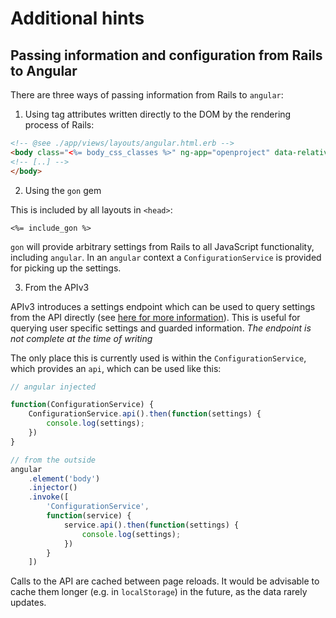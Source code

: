 Additional hints
================

## Passing information and configuration from Rails to Angular

There are three ways of passing information from Rails to `angular`:

1. Using tag attributes written directly to the DOM by the rendering process of Rails:

```html
<!-- @see ./app/views/layouts/angular.html.erb -->
<body class="<%= body_css_classes %>" ng-app="openproject" data-relative_url_root="<%= root_path %>" ng-init="projectIdentifier = '<%= (@project.identifier rescue '') %>'">
<!-- [..] -->
</body>
```

2. Using  the `gon` gem

This is included by all layouts in `<head>`:

```
<%= include_gon %>
```

`gon` will provide arbitrary settings from Rails to all JavaScript functionality, including `angular`. In an `angular` context a `ConfigurationService` is provided for picking up the settings.

3. From the APIv3

APIv3 introduces a settings endpoint which can be used to query settings from the API directly (see [here for more information](http://opf.github.io/apiv3-doc/#configuration)). This is useful for querying user specific settings and guarded information. _The endpoint is not complete at the time of writing_

The only place this is currently used is within the `ConfigurationService`, which provides an `api`, which can be used like this:

```javascript
// angular injected

function(ConfigurationService) {
    ConfigurationService.api().then(function(settings) {
        console.log(settings);
    })
}

// from the outside
angular
    .element('body')
    .injector()
    .invoke([
        'ConfigurationService', 
        function(service) {
            service.api().then(function(settings) {
                console.log(settings);
            })
        }
    ])
```

Calls to the API are cached between page reloads. It would be advisable to cache them longer (e.g. in `localStorage`) in the future, as the data rarely updates.
